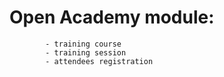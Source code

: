 # Open Academy module:
            - training course
            - training session
            - attendees registration

